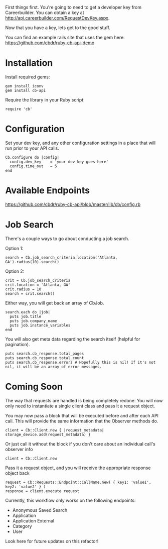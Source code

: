 First things first. You're going to need to get a developer key from Careerbuilder. You can obtain a key at http://api.careerbuilder.com/RequestDevKey.aspx.

Now that you have a key, lets get to the good stuff.

You can find an example rails site that uses the gem here:
https://github.com/cbdr/ruby-cb-api-demo

Installation
================

Install required gems:

    gem install iconv
    gem install cb-api

Require the library in your Ruby script:

    require 'cb'

Configuration
================
Set your dev key, and any other configuration settings in a place that will run prior to your API calls.

    Cb.configure do |config|
      config.dev_key  	= 'your-dev-key-goes-here'
      config.time_out 	= 5
    end
    
Available Endpoints
================
https://github.com/cbdr/ruby-cb-api/blob/master/lib/cb/config.rb

Job Search
================
There's a couple ways to go about conducting a job search.

Option 1:

    search = Cb.job_search_criteria.location('Atlanta, GA').radius(10).search()

Option 2:

    crit = Cb.job_search_criteria
    crit.location = 'Atlanta, GA'
    crit.radius = 10
    search = crit.search()

Either way, you will get back an array of CbJob.

    search.each do |job|
      puts job.title
      puts job.company_name
      puts job.instance_variables
    end

You will also get meta data regarding the search itself (helpful for pagination).

    puts search.cb_response.total_pages
    puts search.cb_response.total_count
    puts search.cb_response.errors # Hopefully this is nil! If it's not nil, it will be an array of error messages.

Coming Soon
================
The way that requests are handled is being completely redone. You will now only need to instantiate a single client class and pass it a request object.

You may now pass a block that will be executed before and after each API call. This will provide the same information that the Observer methods do.

    client = Cb::Client.new { |request_metadata| storage_device.add(request_metadata) }

Or just call it without the block if you don't care about an individual call's observer info

    client = Cb::Client.new

Pass it a request object, and you will receive the appropriate response object back

    request = Cb::Requests::Endpoint::CallName.new( { key1: 'value1', key2: 'value2' } )
    response = client.execute request

Currently, this workflow only works on the following endpoints:

* Anonymous Saved Search
* Application
* Application External
* Category
* User

Look here for future updates on this refactor!
